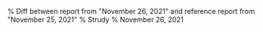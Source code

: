 % Diff between report from "November 26, 2021" and reference report from "November 25, 2021"
% Strudy
% November 26, 2021


